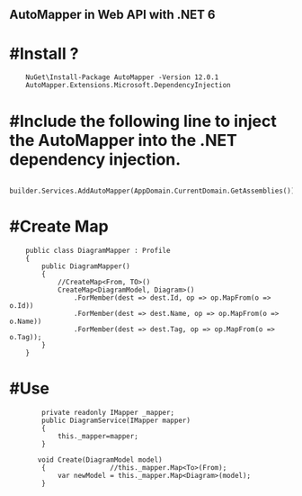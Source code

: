 ﻿## AutoMapper in Web API with .NET 6


# #Install ?
```
	NuGet\Install-Package AutoMapper -Version 12.0.1
	AutoMapper.Extensions.Microsoft.DependencyInjection
```

# #Include the following line to inject the AutoMapper into the .NET dependency injection.
```
	builder.Services.AddAutoMapper(AppDomain.CurrentDomain.GetAssemblies());
```

# #Create Map
```
    public class DiagramMapper : Profile
    {
        public DiagramMapper()
        {
            //CreateMap<From, TO>()
            CreateMap<DiagramModel, Diagram>()
                .ForMember(dest => dest.Id, op => op.MapFrom(o => o.Id))
                .ForMember(dest => dest.Name, op => op.MapFrom(o => o.Name))
                .ForMember(dest => dest.Tag, op => op.MapFrom(o => o.Tag));
        }
    }
```

# #Use
```
        private readonly IMapper _mapper;
        public DiagramService(IMapper mapper)
        {
            this._mapper=mapper;    
        }

       void Create(DiagramModel model)
        {                //this._mapper.Map<To>(From);
            var newModel = this._mapper.Map<Diagram>(model);
        }
```

